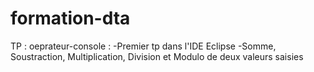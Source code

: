 # formation-dta

TP : oeprateur-console :
  -Premier tp dans l'IDE Eclipse
    -Somme, Soustraction, Multiplication, Division et Modulo de deux valeurs saisies
